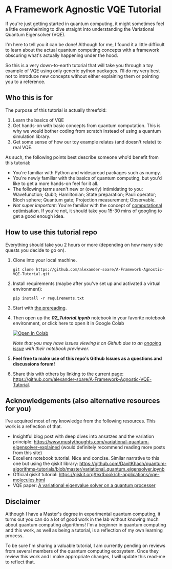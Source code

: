 # A Framework Agnostic VQE Tutorial

If you're just getting started in quantum computing, it might sometimes feel a little overwhelming to dive straight into understanding the Variational Quantum Eigensolver (VQE).

I'm here to tell you it can be done! Although for me, I found it a little difficult to learn about the actual quantum computing concepts with a framework obscuring what's actually happening under the hood.

So this is a very down-to-earth tutorial that will take you through a toy example of VQE using only generic python packages. I'll do my very best not to introduce new concepts without either explaining them or pointing you to a reference.

## Who this is for

The purpose of this tutorial is actually threefold:

1. Learn the basics of VQE
2. Get hands-on with basic concepts from quantum computation. This is why we would bother coding from scratch instead of using a quantum simulation library.
3. Get some sense of how our toy example relates (and doesn't relate) to real VQE.

As such, the following points best describe someone who'd benefit from this tutorial:

- You're familiar with Python and widespread packages such as numpy.
- You're newly familiar with the basics of quantum computing, but you'd like to get a more hands-on feel for it all.
- The following terms aren't new or (overly) intimidating to you: Wavefunction; Qubit; Hamiltonian; State preparation; Pauli operator; Bloch sphere; Quantum gate; Projection measurement; Observable.
- _Not super important_: You're familiar with the concept of [computational optimisation](https://en.wikipedia.org/wiki/Mathematical_optimization). If you're not, it should take you 15-30 mins of googling to get a good enough idea.

## How to use this tutorial repo

Everything should take you 2 hours or more (depending on how many side quests you decide to go on).

1. Clone into your local machine.

   ```
   git clone https://github.com/alexander-soare/A-Framework-Agnostic-VQE-Tutorial.git
   ```

2. Install requirements (maybe after you've set up and activated a virtual environment):

   ```
   pip install -r requirements.txt
   ```

3. Start with [the prereading](./01_Prereading.md).
4. Then open up the **_02_Tutorial.ipynb_** notebook in your favorite notebook environment, or click here to open it in Google Colab

   [![Open In Colab](https://colab.research.google.com/assets/colab-badge.svg)](https://colab.research.google.com/github/alexander-soare/A-Framework-Agnostic-VQE-Tutorial/blob/master/02_Tutorial.ipynb)

   _Note that you may have issues viewing it on Github due to an [ongoing issue](https://github.com/jupyter/notebook/issues/3035) with their notebook previewer._

5. **Feel free to make use of this repo's Github Issues as a questions and discussions forum!**

6. Share this with others by linking to the current page: https://github.com/alexander-soare/A-Framework-Agnostic-VQE-Tutorial.

## Acknowledgements (also alternative resources for you)

I've acquired most of my knowledge from the following resources. This work is a reflection of that.

- Insightful blog post with deep dives into ansatzes and the variation principle: https://www.mustythoughts.com/variational-quantum-eigensolver-explained (would definitely recommend reading more posts from this site)
- Excellent notebook tutorial. Nice and concise. Similar narrative to this one but using the qiskit library: https://github.com/DavitKhach/quantum-algorithms-tutorials/blob/master/variational_quantum_eigensolver.ipynb
- Official qiskit tutorial: https://qiskit.org/textbook/ch-applications/vqe-molecules.html
- VQE paper: [A variational eigenvalue solver on a quantum processer](https://arxiv.org/pdf/1304.3061.pdf)

## Disclaimer

Although I have a Master's degree in experimental quantum computing, it turns out you can do a lot of good work in the lab without knowing much about quantum computing algorithms! I'm a beginner in quantum computing and this work, as well as being a tutorial, is a reflection of my own learning process.

To be sure I'm sharing a valuable tutorial, I am currently pending on reviews from several members of the quantum computing ecosystem. Once they review this work and I make appropriate changes, I will update this read-me to reflect that.

